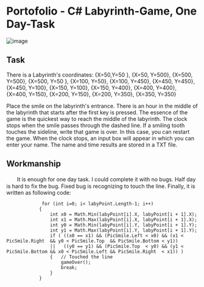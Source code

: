 # Portofolio - C# Labyrinth-Game, One Day-Task
![image](https://github.com/fujiwat/Portofolio---C-Labyrinth-Game---One-Day-Task/assets/16160120/1fc2479f-2c61-4efd-aa7e-691eea542704)

## Task
There is a Labyrinth's coordinates:
{X=50,Y=50 },
{X=50, Y=500},
{X=500, Y=500},
{X=500, Y=50 },
{X=100, Y=50},
{X=100, Y=450},
{X=450, Y=450},
{X=450, Y=100},
{X=150, Y=100},
{X=150, Y=400},
{X=400, Y=400},
{X=400, Y=150},
{X=200, Y=150},
{X=200, Y=350},
{X=350, Y=350}

Place the smile on the labyrinth's entrance. There is an hour in the middle of the labyrinth that starts
after the first key is pressed.
The essence of the game is the quickest way to reach the middle of the labyrinth. The clock stops
when the smile passes through the dashed line.
If a smiling tooth touches the sideline, write that game is over. In this case, you can restart the game.
When the clock stops, an input box will appear in which you can enter your name. The name and
time results are stored in a TXT file.


## Workmanship
　　It is enough for one day task.  I could complete it with no bugs.  Half day is hard to fix the bug.
  Fixed bug is recognizing to touch the line.  Finally, it is written as following code:
```
             for (int i=0; i< labyPoint.Length-1; i++)
            {
                int x0 = Math.Min(labyPoint[i].X, labyPoint[i + 1].X);
                int x1 = Math.Max(labyPoint[i].X, labyPoint[i + 1].X);
                int y0 = Math.Min(labyPoint[i].Y, labyPoint[i + 1].Y);
                int y1 = Math.Max(labyPoint[i].Y, labyPoint[i + 1].Y);
                if ( ((x0 == x1) && (PicSmile.Left < x0) && (x1 < PicSmile.Right  && y0 < PicSmile.Top  && PicSmile.Bottom < y1)) 
                ||   ((y0 == y1) && (PicSmile.Top  < y0) && (y1 < PicSmile.Bottom && x0 < PicSmile.Left && PicSmile.Right  < x1)) )
                {   // Touched the line
                    gameOver();
                    break;
                }
            }
```
  
